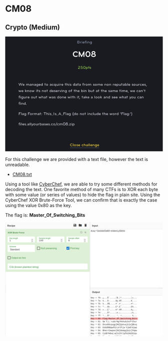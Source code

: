 # CM08
## Crypto (Medium)

![CM08](CM08.png)

For this challenge we are provided with a text file, however the text is unreadable.

* [CM08.txt](CM08.txt)

Using a tool like [CyberChef](https://gchq.github.io/CyberChef/), we are able to try some different methods for decoding the text. One favorite method of many CTFs is to XOR each byte with some value (or series of values) to hide the flag in plain site. Using the CyberChef XOR Brute-Force Tool, we can confirm that is exactly the case using the value 0x80 as the key.

The flag is: **Master_Of_Switching_Bits**

![CM08_1](CM08_1.png)
